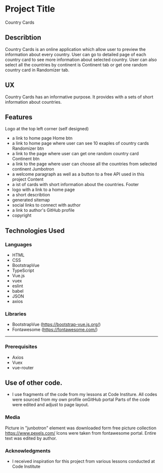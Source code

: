 # Project Title

Country Cards

## Describtion 

Country Cards is an online application which allow user to preview the information about every country.
User can go to detailed page of each country card to see more information about selected country. User can also select all the countries by continent is Continent tab or get one random country card in Randomizer tab. 

## UX 

Country Cards has an informative purpose.
It provides with a sets of short information about countries.

## Features

Logo at the top left corner (self designed)
- a link to home page
Home btn
- a link to home page where user can see 10 exaples of country cards
Randomizer btn
- a link to the page where user can get one random country card
Continent btn
- a link to the page where user can choose all the countries from selected continent 
Jumbotron 
- a welcome paragraph as well as a button to a free API used in this project
Content
- a ist of cards with short information about the countries.
Footer
- logo with a link to a home page
- a short describtion
- generated sitemap
- social links to connect with author
- a link to author's GitHub profile
- copyright

## Technologies Used
### Languages
- HTML
- CSS
- BootstrapVue
- TypeScript
- Vue.js
- vuex
- eslint
- babel
- JSON
- axios

### Libraries
- BootstrapVue (https://bootstrap-vue.js.org/)
- Fontawesome (https://fontawesome.com/)

-----------------------------------------------------------------

### Prerequisites

- Axios
- Vuex
- vue-router

## Use of other code.
- I use fragments of the code from my lessons at Code Institure.
All codes were sourced from my own profile onGitHub portal
Parts of the code were edited and adjust to page layout.

### Media
Picture in "junbotron" element was downloaded form free picture collection https://www.pexels.com/
Icons were taken from fontawesome portal.
Entire text was edited by author.

### Acknowledgments

- I received inspiration for this project from various lessons conducted at Code Institute